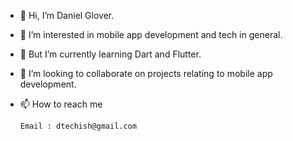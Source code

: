 - 👋 Hi, I’m Daniel Glover.
- 👀 I’m interested in mobile app development and tech in general.
- 🌱 But I’m currently learning Dart and Flutter.
- 💞️ I’m looking to collaborate on projects relating to mobile app development.
- 📫 How to reach me

      Email : dtechish@gmail.com
<!---
dtechish/dtechish is a ✨ special ✨ repository because its `README.md` (this file) appears on your GitHub profile.
You can click the Preview link to take a look at your changes.
--->

